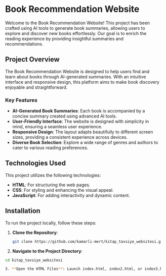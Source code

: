 # Book Recommendation Website

Welcome to the Book Recommendation Website! This project has been crafted using AI tools to generate book summaries, allowing users to explore and discover new books effortlessly. Our goal is to enrich the reading experience by providing insightful summaries and recommendations.

## Project Overview

The Book Recommendation Website is designed to help users find and learn about books through AI-generated summaries. With an intuitive interface and responsive design, this platform aims to make book discovery enjoyable and straightforward.

### Key Features

- **AI-Generated Book Summaries**: Each book is accompanied by a concise summary created using advanced AI tools.
- **User-Friendly Interface**: The website is designed with simplicity in mind, ensuring a seamless user experience.
- **Responsive Design**: The layout adapts beautifully to different screen sizes, providing a consistent experience across devices.
- **Diverse Book Selection**: Explore a wide range of genres and authors to cater to various reading preferences.

## Technologies Used

This project utilizes the following technologies:

- **HTML**: For structuring the web pages.
- **CSS**: For styling and enhancing the visual appeal.
- **JavaScript**: For adding interactivity and dynamic content.

## Installation

To run the project locally, follow these steps:
1. **Clone the Repository**:
   ```bash
   git clone https://github.com/kamarli-mert/kitap_tavsiye_websitesi.git
   
2. **Navigate to the Project Directory**:
  ```bash
  cd kitap_tavsiye_websitesi

3. **Open the HTML Files**: Launch index.html, index2.html, or index3.html in your web browser to view the project














